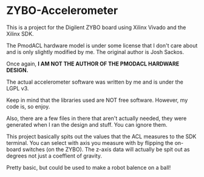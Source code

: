 # ZYBO-Accelerometer

This is a project for the Digilent ZYBO board using Xilinx Vivado and the Xilinx SDK. 

The PmodACL hardware model is under some license that I don't care about and is only slightly modified by me. The original author is Josh Sackos. 

Once again, **I AM NOT THE AUTHOR OF THE PMODACL HARDWARE DESIGN.**

The actual accelerometer software was written by me and is under the LGPL v3.

Keep in mind that the libraries used are NOT free software. However, my code is, so enjoy. 

Also, there are a few files in there that aren't actually needed, they were generated when I ran the design and stuff. You can ignore them.

This project basically spits out the values that the ACL measures to the SDK terminal. You can select with axis you measure with by flipping the on-board switches (on the ZYBO). The z-axis data will actually be spit out as degrees not just a coeffient of gravity.

Pretty basic, but could be used to make a robot balence on a ball!
